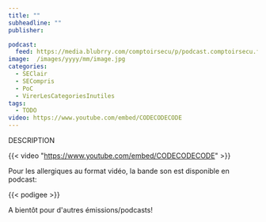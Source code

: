 ```yaml
---
title: ""
subheadline: ""
publisher:

podcast:
  feed: https://media.blubrry.com/comptoirsecu/p/podcast.comptoirsecu.fr/filename.mp3
image:  /images/yyyy/mm/image.jpg
categories:
  - SEClair
  - SECompris
  - PoC
  - VirerLesCategoriesInutiles
tags:
  - TODO
video: https://www.youtube.com/embed/CODECODECODE
---
```


DESCRIPTION

{{< video "https://www.youtube.com/embed/CODECODECODE" >}}

Pour les allergiques au format vidéo, la bande son est disponible en podcast:

{{< podigee >}}

A bientôt pour d'autres émissions/podcasts!
